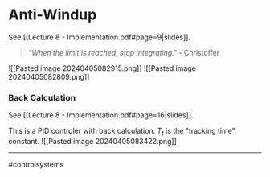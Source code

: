 # Anti-Windup
See [[Lecture 8 - Implementation.pdf#page=9|slides]].

> *"When the limit is reached, stop integrating."*
>\- Christoffer

![[Pasted image 20240405082915.png]]
![[Pasted image 20240405082809.png]]

### Back Calculation
See [[Lecture 8 - Implementation.pdf#page=16|slides]].

This is a PID controler with back calculation. $T_{t}$ is the "tracking time" constant.
![[Pasted image 20240405083422.png]]


---
#controlsystems